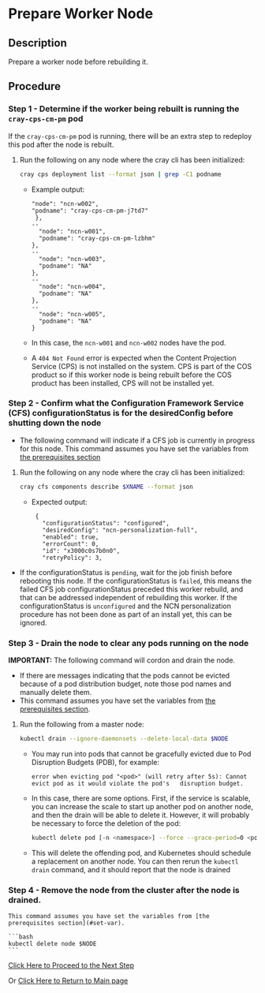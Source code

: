 # Prepare Worker Node

## Description

Prepare a worker node before rebuilding it.

## Procedure

### Step 1 - Determine if the worker being rebuilt is running the `cray-cps-cm-pm` pod

If the `cray-cps-cm-pm` pod is running, there will be an extra step to redeploy this pod after the node is rebuilt.

1. Run the following on any node where the cray cli has been initialized:

    ```bash
    cray cps deployment list --format json | grep -C1 podname
    ```

    * Example output:
  
      ```screen
      "node": "ncn-w002",
      "podname": "cray-cps-cm-pm-j7td7"
       },
      --
        "node": "ncn-w001",
        "podname": "cray-cps-cm-pm-lzbhm"
      },
      --
        "node": "ncn-w003",
        "podname": "NA"
      },
      --
        "node": "ncn-w004",
        "podname": "NA"
      },
      --
        "node": "ncn-w005",
        "podname": "NA"
      }
      ```
  
    * In this case, the `ncn-w001` and `ncn-w002` nodes have the pod.
    * A `404 Not Found` error is expected when the Content Projection Service (CPS) is not installed on the system. CPS is part of the COS product so if this worker node is being rebuilt before the COS product has been installed, CPS will not be installed yet.

### Step 2 - Confirm what the Configuration Framework Service (CFS) configurationStatus is for the desiredConfig before shutting down the node

* The following command will indicate if a CFS job is currently in progress for this node. This command assumes you have set the variables from [the prerequisites section](../Rebuild_NCNs.md#Prerequisites)

1. Run the following on any node where the cray cli has been initialized:

    ```bash
   cray cfs components describe $XNAME --format json
   ```
  
   * Expected output:

     ```screen
      {
        "configurationStatus": "configured",
        "desiredConfig": "ncn-personalization-full",
        "enabled": true,
        "errorCount": 0,
        "id": "x3000c0s7b0n0",
        "retryPolicy": 3,
      ```

* If the configurationStatus is `pending`, wait for the job finish before rebooting this node. If the configurationStatus is `failed`, this means the failed CFS job configurationStatus preceded this worker rebuild, and that can be addressed independent of rebuilding this worker. If the configurationStatus is `unconfigured` and the NCN personalization procedure has not been done as part of an install yet, this can be ignored.

### Step 3 - Drain the node to clear any pods running on the node

**IMPORTANT:** The following command will cordon and drain the node. 

* If there are messages indicating that the pods cannot be evicted because of a pod distribution budget, note those pod names and manually delete them. 
* This command assumes you have set the variables from [the prerequisites section](../Rebuild_NCNs.md#set-var).

1. Run the following from a master node:

    ```bash
    kubectl drain --ignore-daemonsets --delete-local-data $NODE
    ```

    * You may run into pods that cannot be gracefully evicted due to Pod Disruption Budgets (PDB), for example:

      ```screen
      error when evicting pod "<pod>" (will retry after 5s): Cannot evict pod as it would violate the pod's   disruption budget.
      ```

    * In this case, there are some options. First, if the service is scalable, you can increase the scale to start up another pod on another node, and then the drain will be able to delete it. However, it will probably be necessary to force the deletion of the pod:

      ```bash
      kubectl delete pod [-n <namespace>] --force --grace-period=0 <pod>
      ```

    * This will delete the offending pod, and Kubernetes should schedule a replacement on another node. You can then rerun the `kubectl drain` command, and it should report that the node is drained

### Step 4 - Remove the node from the cluster after the node is drained.

    This command assumes you have set the variables from [the prerequisites section](#set-var).

    ```bash
    kubectl delete node $NODE
    ```

[Click Here to Proceed to the Next Step](Identify_Nodes_and_Update_Metadata.md)

Or [Click Here to Return to Main page](../Rebuild_NCNs.md)
